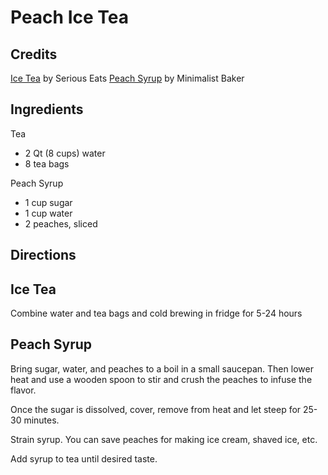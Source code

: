 # Peach Ice Tea

## Credits

[Ice Tea](https://www.seriouseats.com/cold-brewed-iced-tea-recipe) by Serious Eats
[Peach Syrup](https://minimalistbaker.com/perfect-peach-iced-tea/) by Minimalist Baker

## Ingredients

Tea
- 2 Qt (8 cups) water
- 8 tea bags

Peach Syrup
- 1 cup sugar
- 1 cup water
- 2 peaches, sliced

## Directions

## Ice Tea

Combine water and tea bags and cold brewing in fridge for 5-24 hours

## Peach Syrup

Bring sugar, water, and peaches to a boil in a small saucepan. Then lower heat
and use a wooden spoon to stir and crush the peaches to infuse the flavor.

Once the sugar is dissolved, cover, remove from heat and let steep for 25-30
minutes.

Strain syrup. You can save peaches for making ice cream, shaved ice, etc. 

Add syrup to tea until desired taste.




